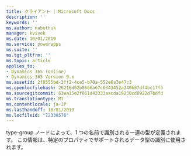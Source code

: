 ```yaml
---
title: クライアント | Microsoft Docs
description: ''
keywords: ''
ms.author: nabuthuk
manager: kvivek
ms.date: 10/01/2019
ms.service: powerapps
ms.suite: ''
ms.tgt_pltfrm: ''
ms.topic: article
applies_to:
- Dynamics 365 (online)
- Dynamics 365 Version 9.x
ms.assetid: 2f8555bd-3ff2-4ce5-b70a-552e6a3e47c3
ms.openlocfilehash: 26216d62b8666a67c0343452a240687df4bc17f3
ms.sourcegitcommit: 63ea15e2f861d43333aacda19230cd8922d7bdfd
ms.translationtype: MT
ms.contentlocale: ja-JP
ms.lasthandoff: 10/01/2019
ms.locfileid: "72338576"
---
```

type-group ノードによって、1 つの名前で識別される一連の型が定義されます。 この情報は、特定のプロパティでサポートされるデータ型の識別に使用されます。
